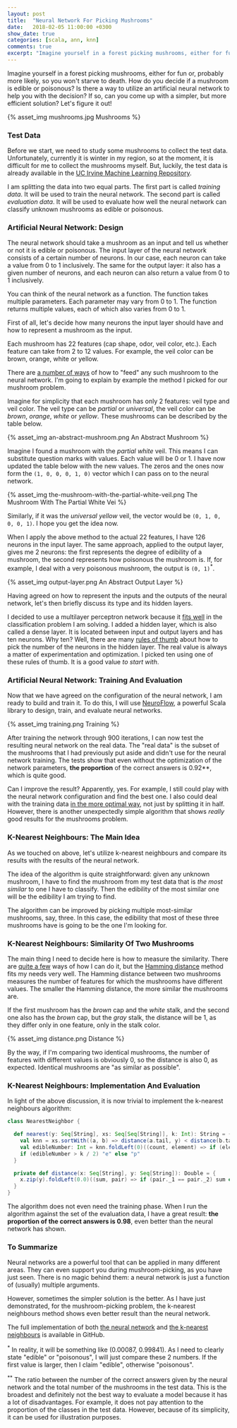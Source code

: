 ```yaml
---
layout: post
title:  "Neural Network For Picking Mushrooms"
date:   2018-02-05 11:00:00 +0300
show_date: true
categories: [scala, ann, knn]
comments: true
excerpt: "Imagine yourself in a forest picking mushrooms, either for fun or, probably more likely, so you won’t starve to death. How do you decide if a mushroom is edible or poisonous? Is there a way to utilize an artificial neural network to help you with the decision? If so, can you come up with a simpler, but more efficient solution? Let’s figure it out!"
---
```


Imagine yourself in a forest picking mushrooms, either for fun or, probably more likely, so you won't starve to death. How do you decide if a mushroom is edible or poisonous? Is there a way to utilize an artificial neural network to help you with the decision? If so, can you come up with a simpler, but more efficient solution? Let's figure it out!

{% asset_img mushrooms.jpg Mushrooms %}

### Test Data

Before we start, we need to study some mushrooms to collect the test data. Unfortunately, currently it is winter in my region, so at the moment, it is difficult for me to collect the mushrooms myself. But, luckily, the test data is already available in the [UC Irvine Machine Learning Repository](https://archive.ics.uci.edu/ml/datasets/mushroom).

I am splitting the data into two equal parts. The first part is called *training data*. It will be used to train the neural network. The second part is called *evaluation data*. It will be used to evaluate how well the neural network can classify unknown mushrooms as edible or poisonous.

### Artificial Neural Network: Design

The neural network should take a mushroom as an input and tell us whether or not it is edible or poisonous. The input layer of the neural network consists of a certain number of neurons. In our case, each neuron can take a value from 0 to 1 inclusively. The same for the output layer: it also has a given number of neurons, and each neuron can also return a value from 0 to 1 inclusively.

You can think of the neural network as a function. The function takes multiple parameters. Each parameter may vary from 0 to 1. The function returns multiple values, each of which also varies from 0 to 1.

First of all, let's decide how many neurons the input layer should have and how to represent a mushroom as the input.

Each mushroom has 22 features (cap shape, odor, veil color, etc.). Each feature can take from 2 to 12 values. For example, the veil color can be brown, orange, white or yellow.

There are [a number of ways](https://www.researchgate.net/post/How_to_code_categorical_inputs_for_a_neural_network) of how to "feed" any such mushroom to the neural network. I'm going to explain by example the method I picked for our mushroom problem.

Imagine for simplicity that each mushroom has only 2 features: veil type and veil color. The veil type can be _partial_ or _universal_, the veil color can be _brown_, _orange_, _white_ or _yellow_. These mushrooms can be described by the table below.

{% asset_img an-abstract-mushroom.png An Abstract Mushroom %}

Imagine I found a mushroom with the _partial white_ veil. This means I can substitute question marks with values. Each value will be 0 or 1. I have now updated the table below with the new values. The zeros and the ones now form the `(1, 0, 0, 0, 1, 0)` vector which I can pass on to the neural network.

{% asset_img the-mushroom-with-the-partial-white-veil.png The Mushroom With The Partial White Vei %}

Similarly, if it was the _universal yellow_ veil, the vector would be `(0, 1, 0, 0, 0, 1)`. I hope you get the idea now.

When I apply the above method to the actual 22 features, I have 126 neurons in the input layer. The same approach, applied to the output layer, gives me 2 neurons: the first represents the degree of edibility of a mushroom, the second represents how poisonous the mushroom is. If, for example, I deal with a very poisonous mushroom, the output is `(0, 1)`<sup>*</sup>.

{% asset_img output-layer.png An Abstract Output Layer %}

Having agreed on how to represent the inputs and the outputs of the neural network, let's then briefly discuss its type and its hidden layers.

I decided to use a multilayer perceptron network because it [fits well](https://en.wikipedia.org/wiki/Multilayer_perceptron) in the classification problem I am solving. I added a hidden layer, which is also called a dense layer. It is located between input and output layers and has ten neurons. Why ten? Well, there are many [rules of thumb](https://stats.stackexchange.com/questions/181/how-to-choose-the-number-of-hidden-layers-and-nodes-in-a-feedforward-neural-netw) about how to pick the number of the neurons in the hidden layer. The real value is always a matter of experimentation and optimization. I picked ten using one of these rules of thumb. It is a good value _to start with_.

### Artificial Neural Network: Training And Evaluation

Now that we have agreed on the configuration of the neural network, I am ready to build and train it. To do this, I will use [NeuroFlow](https://github.com/zenecture/neuroflow), a powerful Scala library to design, train, and evaluate neural networks.

{% asset_img training.png Training %}

After training the network through 900 iterations, I can now test the resulting neural network on the real data. The "real data" is the subset of the mushrooms that I had previously put aside and didn't use for the neural network training. The tests show that even without the optimization of the network parameters, **the proportion<sup>**</sup> of the correct answers is 0.92**, which is quite good.

Can I improve the result? Apparently, yes. For example, I still could play with the neural network configuration and find the best one. I also could deal with the training data [in the more optimal way](https://towardsdatascience.com/cross-validation-in-machine-learning-72924a69872f), not just by splitting it in half. However, there is another unexpectedly simple algorithm that shows _really_ good results for the mushrooms problem.

### K-Nearest Neighbours: The Main Idea

As we touched on above, let's utilize k-nearest neighbours and compare its results with the results of the neural network.

The idea of the algorithm is quite straightforward: given any unknown mushroom, I have to find the mushroom from my test data that is _the most similar_ to one I have to classify. Then the edibility of the most similar one will be the edibility I am trying to find.

The algorithm can be improved by picking multiple most-similar mushrooms, say, three. In this case, the edibility that most of these three mushrooms have is going to be the one I'm looking for.

### K-Nearest Neighbours: Similarity Of Two Mushrooms

The main thing I need to decide here is how to measure the similarity. There are [quite a few](https://en.wikipedia.org/wiki/Metric_(mathematics)) ways of how I can do it, but the [Hamming distance](https://en.wikipedia.org/wiki/Hamming_distance) method fits my needs very well. The Hamming distance between two mushrooms measures the number of features for which the mushrooms have different values. The smaller the Hamming distance, the more similar the mushrooms are.

If the first mushroom has the _brown_ cap and the _white_ stalk, and the second one also has the _brown_ cap, but the _gray_ stalk, the distance will be 1, as they differ only in one feature, only in the stalk color.

{% asset_img distance.png Distance %}

By the way, if I'm comparing two identical mushrooms, the number of features with different values is obviously 0, so the distance is also 0, as expected. Identical mushrooms are "as similar as possible".

### K-Nearest Neighbours: Implementation And Evaluation

In light of the above discussion, it is now trivial to implement the k-nearest neighbours algorithm:

```scala
class NearestNeighbor {

  def nearest(y: Seq[String], xs: Seq[Seq[String]], k: Int): String = {
    val knn = xs.sortWith((a, b) => distance(a.tail, y) < distance(b.tail, y)).slice(0, k)
    val edibleNumber: Int = knn.foldLeft(0)((count, element) => if (element.head == "e") count + 1 else count)
    if (edibleNumber > k / 2) "e" else "p"
  }

  private def distance(x: Seq[String], y: Seq[String]): Double = {
    x.zip(y).foldLeft(0.0)((sum, pair) => if (pair._1 == pair._2) sum else sum + 1.0)
  }
}
```

The algorithm does not even need the training phase. When I run the algorithm against the set of the evaluation data, I have a great result: **the proportion of the correct answers is 0.98**, even better than the neural network has shown.

### To Summarize

Neural networks are a powerful tool that can be applied in many different areas. They can even support you during mushroom-picking, as you have just seen. There is no magic behind them: a neural network is just a function of (usually) multiple arguments.

However, sometimes the simpler solution is the better. As I have just demonstrated, for the mushroom-picking problem, the k-nearest neighbours method shows even better result than the neural network.

The full implementation of both [the neural network](https://github.com/yaskovdev/data-science-sandbox/tree/master/mushrooms-neural-network) and [the k-nearest neighbours](https://github.com/yaskovdev/data-science-sandbox/tree/master/mushrooms-knn) is available in GitHub.

<sup>*</sup> In reality, it will be something like (0.00087, 0.99841). As I need to clearly state "edible" or "poisonous", I will just compare these 2 numbers. If the first value is larger, then I claim "edible", otherwise "poisonous".

<sup>**</sup> The ratio between the number of the correct answers given by the neural network and the total number of the mushrooms in the test data. This is the broadest and definitely not the best way to evaluate a model because it has a lot of disadvantages. For example, it does not pay attention to the proportion of the classes in the test data. However, because of its simplicity, it can be used for illustration purposes.
